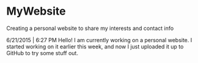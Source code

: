 # MyWebsite
Creating a personal website to share my interests and contact info

6/21/2015 | 6:27 PM
Hello! I am currently working on a personal website. I started working on it  earlier this week, and now I just uploaded it up to GitHub to try some stuff out.
